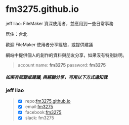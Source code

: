 # fm3275.github.io
jeff liao:
FileMaker 資深使用者，並應用到一些日常事務

居住：台北
 
歡迎 FileMaker 使用者分享經驗，或提供建議

網站中提供個人的創作的資料與朋友分享，如果沒有特別註明。
  
> account name: **fm3275**
> password: **fm3275**

##### 如果有問題或建議, 與經驗分享，可用以下方式通知我
### jeff liao
> - [x] repo:[fm3275.github.io](https://github.com/jsl-liao/fm3275.github.io)
> - [x] email:[fm3275](mailto:fm3275.outlook.com)
> - [X] facebook:[fm3275](https://www.facebook.com/groups/169968827069208)
> - [X] slack: fm3275
